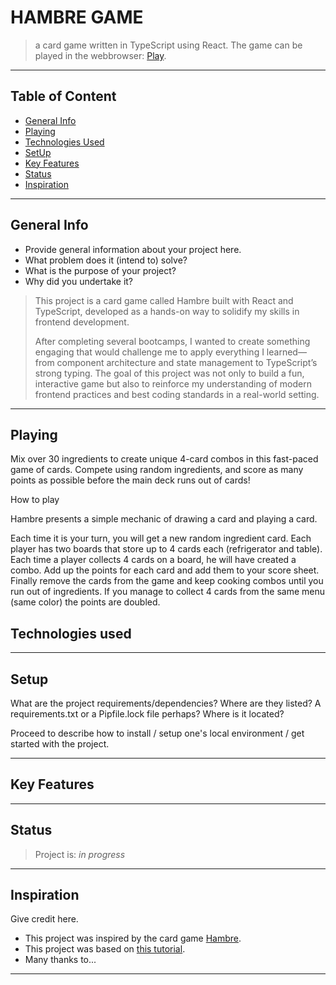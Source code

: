 HAMBRE GAME
=============

> a card game written in TypeScript using React.
> The game can be played in the webbrowser: [Play](https://tanjazh.github.io/hambre-game).

---

## Table of Content

* [General Info](#general-info)
* [Playing](#playing)
* [Technologies Used](#technologies-used)
* [SetUp](#setup)
* [Key Features](#key-features)
* [Status](#status)
* [Inspiration](#inspiration)

---

## General Info

- Provide general information about your project here.
- What problem does it (intend to) solve?
- What is the purpose of your project?
- Why did you undertake it?

> This project is a card game called Hambre built with React and TypeScript, developed as a hands-on way to solidify my skills in frontend development. 
>
>After completing several bootcamps, I wanted to create something engaging that would challenge me to apply everything I learned—from component architecture and state management to TypeScript’s strong typing. The goal of this project was not only to build a fun, interactive game but also to reinforce my understanding of modern frontend practices and best coding standards in a real-world setting.

--- 

## Playing
Mix over 30 ingredients to create unique 4-card combos in this fast-paced game of cards. Compete using random ingredients, and score as many points as possible before the main deck runs out of cards!

How to play

Hambre presents a simple mechanic of drawing a card and playing a card.

Each time it is your turn, you will get a new random ingredient card.
Each player has two boards that store up to 4 cards each (refrigerator and table).
Each time a player collects 4 cards on a board, he will have created a combo. Add up the points for each card and add them to your score sheet.
Finally remove the cards from the game and keep cooking combos until you run out of ingredients.
If you manage to collect 4 cards from the same menu (same color) the points are doubled.

## Technologies used


---

## Setup
What are the project requirements/dependencies? Where are they listed? A requirements.txt or a Pipfile.lock file perhaps? Where is it located?

Proceed to describe how to install / setup one's local environment / get started with the project.

---

## Key Features


---

## Status
> Project is: _in progress_ 

---

## Inspiration
Give credit here.
- This project was inspired by the card game [Hambre](https://www.shadowgames.shop/de/product/hambre-boardgame/).
- This project was based on [this tutorial](https://www.example.com).
- Many thanks to...

---